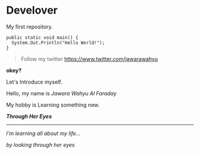 # Develover
My first repository.

``` 
public static void main() {
  System.Out.Println("Hello World!");
}
```
> Follow my twitter https://www.twitter.com/jawarawahyu


**okey?**


Let's Introduce myself.

Hello, my name is _Jawara Wahyu Al Faraday_

My hobby is Learning something new.


**_Through Her Eyes_**
***
_I'm learning all about my life..._

_by looking through her eyes_

